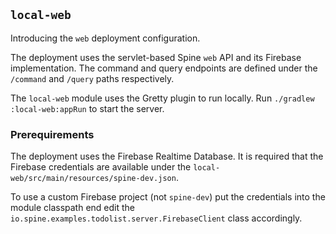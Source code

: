 ## `local-web`

Introducing the `web` deployment configuration.

The deployment uses the servlet-based Spine `web` API and its Firebase implementation. The command and query endpoints are defined under the `/command` and `/query` paths respectively.

The `local-web` module uses the Gretty plugin to run locally. Run `./gradlew :local-web:appRun` to start the server.

### Prerequirements

The deployment uses the Firebase Realtime Database. It is required that the Firebase credentials are available under the `local-web/src/main/resources/spine-dev.json`.

To use a custom Firebase project (not `spine-dev`) put the credentials into the module classpath end edit the `io.spine.examples.todolist.server.FirebaseClient` class accordingly.
